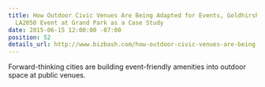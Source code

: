 ```yaml
---
title: How Outdoor Civic Venues Are Being Adapted for Events, Goldhirsh Foundation's
  LA2050 Event at Grand Park as a Case Study
date: 2015-06-15 12:00:00 -07:00
position: 52
details_url: http://www.bizbash.com/how-outdoor-civic-venues-are-being-adapted-for-events/new-york/story/30559/#.VX9bzorF_gG
---
```


Forward-thinking cities are building event-friendly amenities into outdoor space at public venues.


